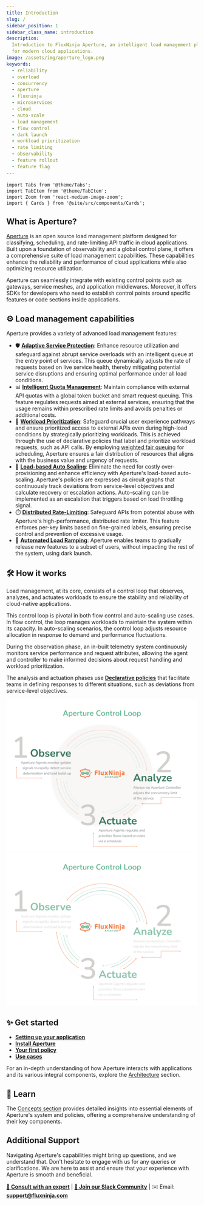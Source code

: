```yaml
---
title: Introduction
slug: /
sidebar_position: 1
sidebar_class_name: introduction
description:
  Introduction to FluxNinja Aperture, an intelligent load management platform
  for modern cloud applications.
image: /assets/img/aperture_logo.png
keywords:
  - reliability
  - overload
  - concurrency
  - aperture
  - fluxninja
  - microservices
  - cloud
  - auto-scale
  - load management
  - flow control
  - dark launch
  - workload prioritization
  - rate limiting
  - observability
  - feature rollout
  - feature flag
---
```


```mdx-code-block
import Tabs from '@theme/Tabs';
import TabItem from '@theme/TabItem';
import Zoom from 'react-medium-image-zoom';
import { Cards } from '@site/src/components/Cards';
```

<!-- vale off -->

## What is Aperture?

<!-- vale on -->

[Aperture](https://github.com/fluxninja/aperture) is an open source load
management platform designed for classifying, scheduling, and rate-limiting API
traffic in cloud applications. Built upon a foundation of observability and a
global control plane, it offers a comprehensive suite of load management
capabilities. These capabilities enhance the reliability and performance of
cloud applications while also optimizing resource utilization.

Aperture can seamlessly integrate with existing control points such as gateways,
service meshes, and application middlewares. Moreover, it offers SDKs for
developers who need to establish control points around specific features or code
sections inside applications.

## ⚙️ Load management capabilities

Aperture provides a variety of advanced load management features:

- 🛡️
  [**Adaptive Service Protection**](./use-cases/service-protection/protection.md):
  Enhance resource utilization and safeguard against abrupt service overloads
  with an intelligent queue at the entry point of services. This queue
  dynamically adjusts the rate of requests based on live service health, thereby
  mitigating potential service disruptions and ensuring optimal performance
  under all load conditions.
- 📊
  [**Intelligent Quota Management**](./use-cases/quota-scheduler/quota-scheduler.md):
  Maintain compliance with external API quotas with a global token bucket and
  smart request queuing. This feature regulates requests aimed at external
  services, ensuring that the usage remains within prescribed rate limits and
  avoids penalties or additional costs.
- 🎯
  [**Workload Prioritization**](./use-cases/service-protection/prioritization.md):
  Safeguard crucial user experience pathways and ensure prioritized access to
  external APIs even during high-load conditions by strategically prioritizing
  workloads. This is achieved through the use of declarative policies that label
  and prioritize workload requests, such as API calls. By employing
  [weighted fair queuing](https://en.wikipedia.org/wiki/Weighted_fair_queueing)
  for scheduling, Aperture ensures a fair distribution of resources that aligns
  with the business value and urgency of requests.
- 🔀 [**Load-based Auto Scaling**](./use-cases/auto-scale/auto-scale.md):
  Eliminate the need for costly over-provisioning and enhance efficiency with
  Aperture's load-based auto-scaling. Aperture's policies are expressed as
  circuit graphs that continuously track deviations from service-level
  objectives and calculate recovery or escalation actions. Auto-scaling can be
  implemented as an escalation that triggers based on load throttling signal.
- ⏱️
  [**Distributed Rate-Limiting**](./use-cases/rate-limiting/rate-limiting.md):
  Safeguard APIs from potential abuse with Aperture's high-performance,
  distributed rate limiter. This feature enforces per-key limits based on
  fine-grained labels, ensuring precise control and prevention of excessive
  usage.
- 🚀
  [**Automated Load Ramping**](./use-cases/feature-rollout/feature-rollout.md):
  Aperture enables teams to gradually release new features to a subset of users,
  without impacting the rest of the system, using dark launch.

## 🛠️ How it works

Load management, at its core, consists of a control loop that observes,
analyzes, and actuates workloads to ensure the stability and reliability of
cloud-native applications.

This control loop is pivotal in both flow control and auto-scaling use cases. In
flow control, the loop manages workloads to maintain the system within its
capacity. In auto-scaling scenarios, the control loop adjusts resource
allocation in response to demand and performance fluctuations.

During the observation phase, an in-built telemetry system continuously monitors
service performance and request attributes, allowing the agent and controller to
make informed decisions about request handling and workload prioritization.

The analysis and actuation phases use
[**Declarative policies**](./concepts/advanced/policy.md) that facilitate teams
in defining responses to different situations, such as deviations from
service-level objectives.

![Aperture Control Loop](assets/img/oaalight.png#gh-light-mode-only)
![Aperture Control Loop](assets/img/oaadark.png#gh-dark-mode-only)

## ✨ Get started

- [**Setting up your application**](/get-started/setting-up-application/setting-up-application.md)
- [**Install Aperture**](/get-started/installation/installation.md)
- [**Your first policy**](/get-started/policies/policies.md)
- [**Use cases**](/use-cases/use-cases.md)

For an in-depth understanding of how Aperture interacts with applications and
its various integral components, explore the
[Architecture](/architecture/architecture.md) section.

## 📖 Learn

The [Concepts section](/concepts/concepts.md) provides detailed insights into
essential elements of Aperture's system and policies, offering a comprehensive
understanding of their key components.

## Additional Support

Navigating Aperture's capabilities might bring up questions, and we understand
that. Don't hesitate to engage with us for any queries or clarifications. We are
here to assist and ensure that your experience with Aperture is smooth and
beneficial.

<!-- vale off -->

[**💬 Consult with an expert**](https://calendly.com/desaijai/fluxninja-meeting)
|
[**👥 Join our Slack Community**](https://join.slack.com/t/fluxninja-aperture/shared_invite/zt-1vm2t2yjb-AG8rzKkB5TpPmqihJB6YYw)
| ✉️ Email: [**support@fluxninja.com**](mailto:support@fluxninja.com)

<!-- vale on -->
